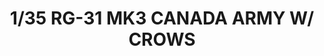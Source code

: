 ---
layout: product
title: "1/35 RG-31 MK3 CANADA ARMY W/ CROWS"
price: "6000" 
desc: "Maketa"
img_path: "/assets/img/KIN61010.jpg"
brand: "N/A"
available: false
special_offer: false
new: false
soon: false
cat: "010000"
subcat: "010700"
subsubcat: "0N/A"
sifra: "KIN61010"
popular: true
---
